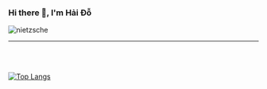 ### Hi there 👋, I'm Hải Đỗ

![nietzsche](https://www.azquotes.com/picture-quotes/quote-what-doesn-t-kill-you-only-makes-you-stronger-friedrich-nietzsche-87-32-78.jpg)

<hr />

<!--
**dvhai08/dvhai08** is a ✨ _special_ ✨ repository because its `README.md` (this file) appears on your GitHub profile.

Here are some ideas to get you started:

- 🔭 I’m currently working on ...
- 🌱 I’m currently learning ...
- 👯 I’m looking to collaborate on ...
- 🤔 I’m looking for help with ...
- 💬 Ask me about ...
- 📫 How to reach me: ...
- 😄 Pronouns: ...
- ⚡ Fun fact: ...
-->

<br/><br/>


[![Top Langs](https://github-readme-stats.vercel.app/api/top-langs/?username=dvhai08&layout=compact)](https://github.com/anuraghazra/github-readme-stats)

